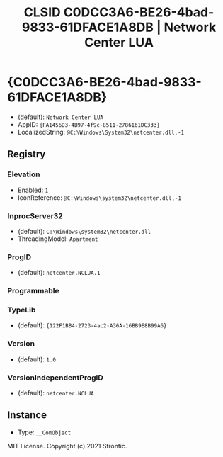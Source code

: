 ﻿---
title: "CLSID C0DCC3A6-BE26-4bad-9833-61DFACE1A8DB | Network Center LUA"
excerpt: What is COM-Object CLSID C0DCC3A6-BE26-4bad-9833-61DFACE1A8DB?
---

# {C0DCC3A6-BE26-4bad-9833-61DFACE1A8DB}

* (default): `Network Center LUA`
* AppID: `{FA1456D3-4B97-4f9c-8511-2786161DC333}`
* LocalizedString: `@C:\Windows\System32\netcenter.dll,-1`

## Registry


### Elevation

* Enabled: `1`
* IconReference: `@C:\Windows\system32\netcenter.dll,-1`

### InprocServer32

* (default): `C:\Windows\system32\netcenter.dll`
* ThreadingModel: `Apartment`

### ProgID

* (default): `netcenter.NCLUA.1`

### Programmable


### TypeLib

* (default): `{122F1BB4-2723-4ac2-A36A-16BB9E8B99A6}`

### Version

* (default): `1.0`

### VersionIndependentProgID

* (default): `netcenter.NCLUA`

## Instance

* Type: `__ComObject`

MIT License. Copyright (c) 2021 Strontic.


